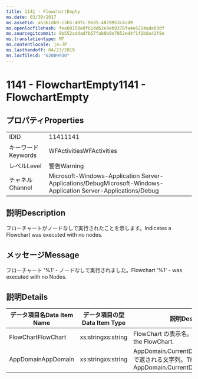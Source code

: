 ```yaml
---
title: 1141 - FlowchartEmpty
ms.date: 03/30/2017
ms.assetid: a5361db9-c3b5-40fc-96d5-4879953c4cd9
ms.openlocfilehash: fea80158e8f61dd62e9eb9376fa4e5214ade03df
ms.sourcegitcommit: 9b552addadfb57fab0b9e7852ed4f1f1b8a42f8e
ms.translationtype: MT
ms.contentlocale: ja-JP
ms.lasthandoff: 04/23/2019
ms.locfileid: "62009930"
---
```

# <a name="1141---flowchartempty"></a><span data-ttu-id="7d195-102">1141 - FlowchartEmpty</span><span class="sxs-lookup"><span data-stu-id="7d195-102">1141 - FlowchartEmpty</span></span>
## <a name="properties"></a><span data-ttu-id="7d195-103">プロパティ</span><span class="sxs-lookup"><span data-stu-id="7d195-103">Properties</span></span>  
  
|||  
|-|-|  
|<span data-ttu-id="7d195-104">ID</span><span class="sxs-lookup"><span data-stu-id="7d195-104">ID</span></span>|<span data-ttu-id="7d195-105">1141</span><span class="sxs-lookup"><span data-stu-id="7d195-105">1141</span></span>|  
|<span data-ttu-id="7d195-106">キーワード</span><span class="sxs-lookup"><span data-stu-id="7d195-106">Keywords</span></span>|<span data-ttu-id="7d195-107">WFActivities</span><span class="sxs-lookup"><span data-stu-id="7d195-107">WFActivities</span></span>|  
|<span data-ttu-id="7d195-108">レベル</span><span class="sxs-lookup"><span data-stu-id="7d195-108">Level</span></span>|<span data-ttu-id="7d195-109">警告</span><span class="sxs-lookup"><span data-stu-id="7d195-109">Warning</span></span>|  
|<span data-ttu-id="7d195-110">チャネル</span><span class="sxs-lookup"><span data-stu-id="7d195-110">Channel</span></span>|<span data-ttu-id="7d195-111">Microsoft-Windows-Application Server-Applications/Debug</span><span class="sxs-lookup"><span data-stu-id="7d195-111">Microsoft-Windows-Application Server-Applications/Debug</span></span>|  
  
## <a name="description"></a><span data-ttu-id="7d195-112">説明</span><span class="sxs-lookup"><span data-stu-id="7d195-112">Description</span></span>  
 <span data-ttu-id="7d195-113">フローチャートがノードなしで実行されたことを示します。</span><span class="sxs-lookup"><span data-stu-id="7d195-113">Indicates a Flowchart was executed with no nodes.</span></span>  
  
## <a name="message"></a><span data-ttu-id="7d195-114">メッセージ</span><span class="sxs-lookup"><span data-stu-id="7d195-114">Message</span></span>  
 <span data-ttu-id="7d195-115">フローチャート '%1' - ノードなしで実行されました。</span><span class="sxs-lookup"><span data-stu-id="7d195-115">Flowchart '%1' - was executed with no Nodes.</span></span>  
  
## <a name="details"></a><span data-ttu-id="7d195-116">説明</span><span class="sxs-lookup"><span data-stu-id="7d195-116">Details</span></span>  
  
|<span data-ttu-id="7d195-117">データ項目名</span><span class="sxs-lookup"><span data-stu-id="7d195-117">Data Item Name</span></span>|<span data-ttu-id="7d195-118">データ項目の型</span><span class="sxs-lookup"><span data-stu-id="7d195-118">Data Item Type</span></span>|<span data-ttu-id="7d195-119">説明</span><span class="sxs-lookup"><span data-stu-id="7d195-119">Description</span></span>|  
|--------------------|--------------------|-----------------|  
|<span data-ttu-id="7d195-120">FlowChart</span><span class="sxs-lookup"><span data-stu-id="7d195-120">FlowChart</span></span>|<span data-ttu-id="7d195-121">xs:string</span><span class="sxs-lookup"><span data-stu-id="7d195-121">xs:string</span></span>|<span data-ttu-id="7d195-122">FlowChart の表示名。</span><span class="sxs-lookup"><span data-stu-id="7d195-122">The display name of the FlowChart.</span></span>|  
|<span data-ttu-id="7d195-123">AppDomain</span><span class="sxs-lookup"><span data-stu-id="7d195-123">AppDomain</span></span>|<span data-ttu-id="7d195-124">xs:string</span><span class="sxs-lookup"><span data-stu-id="7d195-124">xs:string</span></span>|<span data-ttu-id="7d195-125">AppDomain.CurrentDomain.FriendlyName で返される文字列。</span><span class="sxs-lookup"><span data-stu-id="7d195-125">The string returned by AppDomain.CurrentDomain.FriendlyName.</span></span>|
